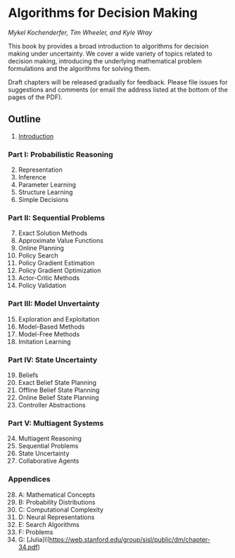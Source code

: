 # Algorithms for Decision Making
*Mykel Kochenderfer, Tim Wheeler, and Kyle Wray*

This book by provides a broad introduction to algorithms for decision making under uncertainty. We cover a wide variety of topics related to decision making, introducing the underlying mathematical problem formulations and the algorithms for solving them.

Draft chapters will be released gradually for feedback. Please file issues for suggestions and comments (or email the address listed at the bottom of the pages of the PDF).

## Outline

1. [Introduction](https://web.stanford.edu/group/sisl/public/dm/chapter-1.pdf)

### Part I: Probabilistic Reasoning

2. Representation
3. Inference
4. Parameter Learning
5. Structure Learning
6. Simple Decisions

### Part II: Sequential Problems

7. Exact Solution Methods
8. Approximate Value Functions
9. Online Planning
10. Policy Search
11. Policy Gradient Estimation
12. Policy Gradient Optimization
13. Actor-Critic Methods
14. Policy Validation

### Part III: Model Unvertainty

15. Exploration and Exploitation
16. Model-Based Methods
17. Model-Free Methods
18. Imitation Learning

### Part IV: State Uncertainty

19. Beliefs
20. Exact Belief State Planning
21. Offline Belief State Planning
22. Online Belief State Planning
23. Controller Abstractions

### Part V: Multiagent Systems

24. Multiagent Reasoning
25. Sequential Problems
26. State Uncertainty
27. Collaborative Agents

### Appendices

28. A: Mathematical Concepts
29. B: Probability Distributions
30. C: Computational Complexity
31. D: Neural Representations
32. E: Search Algorithms
33. F: Problems
34. G: [Julia]((https://web.stanford.edu/group/sisl/public/dm/chapter-34.pdf)
